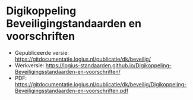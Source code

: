 # Digikoppeling Beveiligingstandaarden en voorschriften

- Gepubliceerde versie: https://gitdocumentatie.logius.nl/publicatie/dk/beveilig/
- Werkversie: https://logius-standaarden.github.io/Digikoppeling-Beveiligingsstandaarden-en-voorschriften/
- PDF: https://gitdocumentatie.logius.nl/publicatie/dk/beveilig/Digikoppeling-Beveiligingsstandaarden-en-voorschriften.pdf
